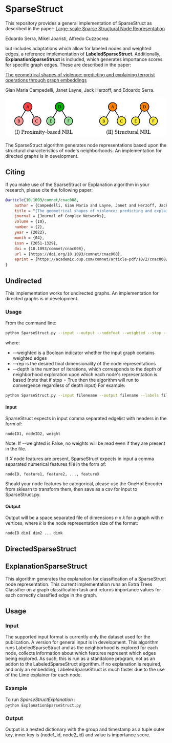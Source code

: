 # SparseStruct



This repository provides a general implementation of SparseStruct as described in the paper:
[Large-scale Sparse Structural Node Representation](https://ieeexplore.ieee.org/document/9377854)

Edoardo Serra, Mikel Joaristi, Alfredo Cuzzocrea

 but includes adaptations which allow for labeled nodes and weighted edges, a reference implementation of **LabeledSparseStruct**. Additionally, **ExplanationSparseStruct** is included, which generates importance scores for specific graph edges.  These are described in the paper:

[The geometrical shapes of violence: predicting and explaining terrorist operations through graph embeddings](https://academic.oup.com/comnet/article-abstract/10/2/cnac008/6564024)

Gian Maria Campedelli, Janet Layne, Jack Herzoff, and Edoardo Serra.

<p align="center"><img src="figs/proxvsstruc.png" width="500"/></p>

The SparseStruct algorithm generates node representations based upon the structural characteristics of node's neighborhoods. 
An implementation for directed graphs is in development. 

## Citing
If you make use of the SparseStruct or Explanation algorithm in your research, please cite the following paper:
```bibtex
@article{10.1093/comnet/cnac008,
    author = {Campedelli, Gian Maria and Layne, Janet and Herzoff, Jack and Serra, Edoardo},
    title = "{The geometrical shapes of violence: predicting and explaining terrorist operations through graph embeddings}",
    journal = {Journal of Complex Networks},
    volume = {10},
    number = {2},
    year = {2022},
    month = {04},
    issn = {2051-1329},
    doi = {10.1093/comnet/cnac008},
    url = {https://doi.org/10.1093/comnet/cnac008},
    eprint = {https://academic.oup.com/comnet/article-pdf/10/2/cnac008/43290087/cnac008.pdf},
}
```


## Undirected

This implementation works for undirected graphs. An implementation for directed graphs is in development.

### Usage
From the command line:
```bash
python SparseStruct.py --input --output --nodefeat --weighted --stop --depth --rep  
```
where:
* --weighted is a Boolean indicator whether the input graph contains weighted edges
* --rep is the desired final dimensionality of the node representations
* --depth is the number of iterations, which corresponds to the depth of neighborhood exploration upon which each node's representation is based (note that if stop = True then the algorithm will run to convergence regardless of depth input)
For example:
```bash
python SparseStruct.py --input fileneame --output filename --labels filename --weighted False --stop False --depth 10 --rep 20  
```

#### Input

SparseStruct expects in input comma separated edgelist with headers in the form of: <br>

	nodeID1, nodeID2, weight
	
Note: If --weighted is False, no weights will be read even if they are present in the file.

If $X$ node features are present, SparseStruct expects in input a comma separated numerical features file in the form of: <br>

	nodeID, feature1, feature2, ..., featureX

Should your node features be categorical, please use the OneHot Encoder from sklearn to transform them, then save as a csv for input to SparseStruct.py.

#### Output

Output will be a space separated file of dimensions *n x k* for a graph with *n* vertices, where *k* is the node representation size of the format:

    nodeID dim1 dim2 ... dimk

## DirectedSparseStruct

## ExplanationSparseStruct

This algorithm generates the explanation for classification of a SparseStruct node representation. This current implementation runs an Extra Trees Classifier on a graph classification task and returns importance values for each correctly classified edge in the graph.

## Usage

### Input

The supported input format is currently only the dataset used for the publication. A version for general input is in development. This algorithm runs LabeledSparseStruct and as the neighborhood is explored for each node, collects information about which features represent which edges being explored. As such, this is run as a standalone program, not as an addon to the LabeledSparseStruct algorithm. If no explanation is required, and only an embedding, LabeledSparseStruct is much faster due to the use of the Lime explainer for each node.

### Example

To run *SparseStructExplanation* :<br/>
	``python ExplanationSparseStruct.py``



### Output

Output is a nested dictionary with the group and timestamp as a tuple outer key, inner key is (node1_id, node2_id) and value is importance score.
